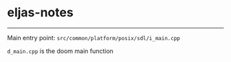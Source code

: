 # eljas-notes

---

Main entry point: `src/common/platform/posix/sdl/i_main.cpp`

`d_main.cpp` is the doom main function